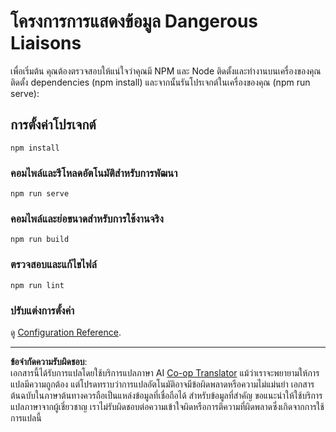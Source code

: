 <!--
CO_OP_TRANSLATOR_METADATA:
{
  "original_hash": "5c51a54dd89075a7a362890117b7ed9e",
  "translation_date": "2025-08-26T22:46:59+00:00",
  "source_file": "3-Data-Visualization/13-meaningful-visualizations/solution/README.md",
  "language_code": "th"
}
-->
# โครงการการแสดงข้อมูล Dangerous Liaisons

เพื่อเริ่มต้น คุณต้องตรวจสอบให้แน่ใจว่าคุณมี NPM และ Node ติดตั้งและทำงานบนเครื่องของคุณ ติดตั้ง dependencies (npm install) และจากนั้นรันโปรเจกต์ในเครื่องของคุณ (npm run serve):

## การตั้งค่าโปรเจกต์
```
npm install
```

### คอมไพล์และรีโหลดอัตโนมัติสำหรับการพัฒนา
```
npm run serve
```

### คอมไพล์และย่อขนาดสำหรับการใช้งานจริง
```
npm run build
```

### ตรวจสอบและแก้ไขไฟล์
```
npm run lint
```

### ปรับแต่งการตั้งค่า
ดู [Configuration Reference](https://cli.vuejs.org/config/).

---

**ข้อจำกัดความรับผิดชอบ**:  
เอกสารนี้ได้รับการแปลโดยใช้บริการแปลภาษา AI [Co-op Translator](https://github.com/Azure/co-op-translator) แม้ว่าเราจะพยายามให้การแปลมีความถูกต้อง แต่โปรดทราบว่าการแปลอัตโนมัติอาจมีข้อผิดพลาดหรือความไม่แม่นยำ เอกสารต้นฉบับในภาษาต้นทางควรถือเป็นแหล่งข้อมูลที่เชื่อถือได้ สำหรับข้อมูลที่สำคัญ ขอแนะนำให้ใช้บริการแปลภาษาจากผู้เชี่ยวชาญ เราไม่รับผิดชอบต่อความเข้าใจผิดหรือการตีความที่ผิดพลาดซึ่งเกิดจากการใช้การแปลนี้